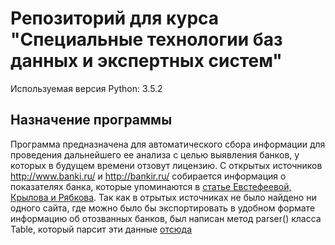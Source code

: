 Репозиторий для курса "Специальные технологии баз данных и экспертных систем"
=========================
Используемая версия Python: 3.5.2

Назначение программы
----------------------------
Программа предназначена для автоматического сбора информации для проведения дальнейшего ее анализа с целью выявления банков, у которых в будущем времени отзовут лицензию.
С открытых источников <http://www.banki.ru/> и <http://bankir.ru/> собирается информация о показателях банка, которые упоминаются в [статье Евстефеевой, Крылова и Рябкова](./article.pdf).
Так как в отрытых источниках не было найдено ни одного сайта, где можно было бы экспортировать в удобном формате информацию об отозванных банков, был написан метод parser() класса Table, который парсит эти данные [отсюда](http://www.banki.ru/banks/memory/)